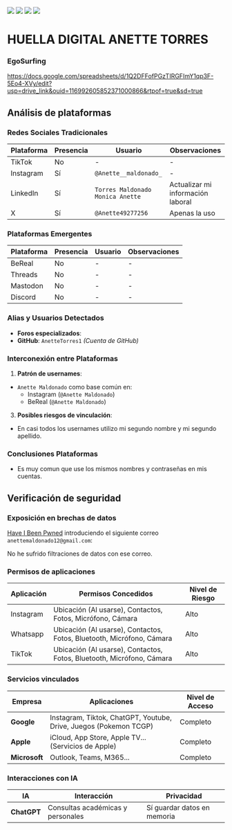 [![](https://img.shields.io/badge/-Inicio-FFF?style=flat&logo=Emlakjet&logoColor=black)](/README.md) [![](https://img.shields.io/badge/-Entrega_2-FFF?style=flat&logo=openstreetmap&logoColor=black)](/Entregas/Entrega-2/ModeloDeNegocio.md)  [![](https://img.shields.io/badge/-Entrega_3-FFF?style=flat&logo=openstreetmap&logoColor=black)](/Entregas/Entrega-3/HuellaDigital.md)  [![](https://img.shields.io/badge/-Entrega_4-FFF?style=flat&logo=openstreetmap&logoColor=black)]()

# HUELLA DIGITAL ANETTE TORRES

### EgoSurfing
https://docs.google.com/spreadsheets/d/1Q2DFFofPGzTIRGFImY1qp3F-5Eo4-XVy/edit?usp=drive_link&ouid=116992605852371000866&rtpof=true&sd=true


## Análisis de plataformas


### Redes Sociales Tradicionales
| Plataforma   | Presencia | Usuario        | Observaciones |
|--------------|-----------|----------------|---------------|
| TikTok       | No        |        -       |       -       |
| Instagram    | Sí        | `@Anette__maldonado_`  | -     |
| LinkedIn     | Sí        | `Torres Maldonado Monica Anette`  | Actualizar mi información laboral |
| X            | Sí        | `@Anette49277256` | Apenas la uso             |




### Plataformas Emergentes
| Plataforma   | Presencia | Usuario     | Observaciones |
|--------------|-----------|-------------|---------------|
| BeReal       | No        | -  | - |
| Threads      | No        | - | - |
| Mastodon     | No        | -           | - |
| Discord      | No        | - | - |


### Alias y Usuarios Detectados
- **Foros especializados**:
 - **GitHub**: `AnetteTorres1`
   *(Cuenta de GitHub)*


### Interconexión entre Plataformas


1. **Patrón de usernames**:
  - `Anette Maldonado` como base común en:
    - Instagram (`@Anette Maldonado`)
    - BeReal (`@Anette Maldonado`)
       
3. **Posibles riesgos de vinculación**:
  - En casi todos los usernames utilizo mi segundo nombre y mi segundo apellido.


### Conclusiones Plataformas
- Es muy comun que use los mismos nombres y contraseñas en mis cuentas.


## Verificación de seguridad


### Exposición en brechas de datos


[Have I Been Pwned](https://haveibeenpwned.com/) introduciendo el siguiente correo `anettemaldonado12@gmail.com`:


No he sufrido filtraciones de datos con ese correo.


### Permisos de aplicaciones
| Aplicación  | Permisos Concedidos | Nivel de Riesgo |
|-----------------------|----------------------|-----------------|
| Instagram | Ubicación (Al usarse), Contactos, Fotos, Micrófono, Cámara | Alto |
| Whatsapp | Ubicación (Al usarse), Contactos, Fotos, Bluetooth, Micrófono, Cámara | Alto |
| TikTok | Ubicación (Al usarse), Contactos, Fotos, Bluetooth, Micrófono, Cámara | Alto |


### Servicios vinculados
| Empresa | Aplicaciones | Nivel de Acceso |
|-----------|--------------------------|-----------------|
| **Google** | Instagram, Tiktok, ChatGPT, Youtube, Drive, Juegos (Pokemon TCGP) | Completo |
| **Apple** | iCloud, App Store, Apple TV... (Servicios de Apple) | Completo |
| **Microsoft** | Outlook, Teams, M365... | Completo |


### Interacciones con IA
| IA | Interacción | Privacidad |
|---------------|---------------------|--------------------------|
| **ChatGPT** | Consultas académicas y personales| Sí guardar datos en memoria |
